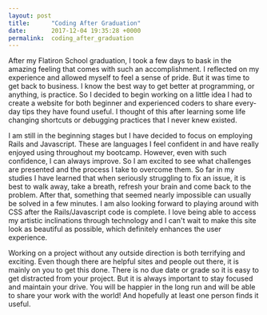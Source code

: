 ```yaml
---
layout: post
title:      "Coding After Graduation"
date:       2017-12-04 19:35:28 +0000
permalink:  coding_after_graduation
---
```



After my Flatiron School graduation, I took a few days to bask in the amazing feeling that comes with such an accomplishment. I reflected on my experience and allowed myself to feel a sense of pride. But it was time to get back to business. I know the best way to get better at programming, or anything, is practice. So I decided to begin working on a little idea I had to create a website for both beginner and experienced coders to share every-day tips they have found useful. I thought of this after learning some life changing shortcuts or debugging practices that I never knew existed.

I am still in the beginning stages but I have decided to focus on employing Rails and Javascript. These are languages I feel confident in and have really enjoyed using throughout my bootcamp. However, even with such confidence, I can always improve. So I am excited to see what challenges are presented and the process I take to overcome them. So far in my studies I have learned that when seriously struggling to fix an issue, it is best to walk away, take a breath, refresh your brain and come back to the problem. After that, something that seemed nearly impossible can usually be solved in a few minutes. I am also looking forward to playing around with CSS after the Rails/Javascript code is complete. I love being able to access my artistic inclinations through technology and I can't wait to make this site look as beautiful as possible, which definitely enhances the user experience. 

Working on a project without any outside direction is both terrifying and exciting. Even though there are helpful sites and people out there, it is mainly on you to get this done. There is no due date or grade so it is easy to get distracted from your project. But it is always important to stay focused and maintain your drive. You will be happier in the long run and will be able to share your work with the world! And hopefully at least one person finds it useful.
